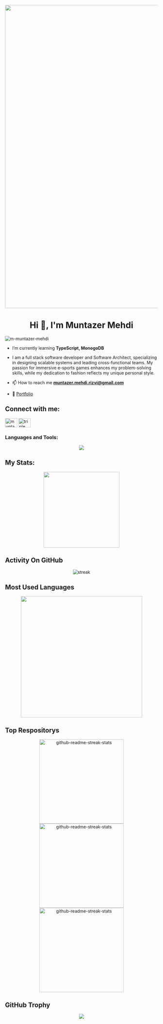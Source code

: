 
<img  align="center" width="1000" src="https://i.postimg.cc/bvnGCY2t/Black-Modern-Graphic-Designer-Linked-In-Banner-1.png">
<h1 align="center">Hi 👋, I'm Muntazer Mehdi</h1>

<p align="left"> <img src="https://komarev.com/ghpvc/?username=m-muntazer-mehdi&label=Profile%20views&color=0e75b6&style=flat" alt="m-muntazer-mehdi" /> </p>


- I’m currently learning **TypeScript, MonogoDB**

- I am a full stack software developer and Software Architect, specializing in designing scalable systems and leading cross-functional teams. My passion for immersive e-sports games enhances my problem-solving skills, while my dedication to fashion reflects my unique personal style.


- 📫 How to reach me **muntazer.mehdi.rizvi@gmail.com**
- 🔭 [Portfolio](https://muntazer-portfolio.vercel.app/)


## Connect with me:
<p align="left">
<a href="https://www.linkedin.com/in/muntazer-mehdi-721418291/" target="blank"><img align="center" src="https://raw.githubusercontent.com/rahuldkjain/github-profile-readme-generator/master/src/images/icons/Social/linked-in-alt.svg" alt="muntazer mehdi" height="30" width="40" /></a>
<a href="https://instagram.com/triple_m.r" target="blank"><img align="center" src="https://raw.githubusercontent.com/rahuldkjain/github-profile-readme-generator/master/src/images/icons/Social/instagram.svg" alt="triple_m.r" height="30" width="40" /></a>
</p>




<h3 align="left">Languages and Tools:</h3>
<p align="center"> <a href="https://github.com/thinkright20"><img src="https://skillicons.dev/icons?i=vscode,github,mongodb,css,html,js,express,nodejs,androidstudio,bootstrap,c,cpp,cs,cpp,flutter,dotnet,figma,firebase,css,html,git,java,mysql,sqlite,xd,bash,haskell,postman,tailwind,react,py,dart,styledcomponents,materialui,gitlab,jenkins,aws,docker,postgres,eclipse,matlab,notion,npm,ps,r"> </a> </p>

## My Stats:
<p align="center">
<img height="250px" src="https://github-readme-stats.vercel.app/api?username=M-Muntazer-Mehdi&hide_border=true&show_icons=true&count_private=true&theme=dark&bg_color=1F222E">
</p>

## Activity On GitHub

<p align="center">
  <img title="stats" alt="streak" src="https://github-readme-streak-stats.herokuapp.com/?user=M-Muntazer-Mehdi&theme=dark&hide_border=true&background=1F222E"/>
</p>


## Most Used Languages


<p align="center">
  <img width="400px" src="https://github-readme-stats.vercel.app/api/top-langs?username=M-Muntazer-Mehdi&hide_progress=true&hide_border=true&show_icons=true&count_private=true&theme=dark&bg_color=1F222E">
</p>




## Top Respositorys
  <p align="center">
     <a href="https://github.com/Final-Year-Project-ShipEase"><img width="278" src="https://denvercoder1-github-readme-stats.vercel.app/api/pin/?username=Final-Year-Project-ShipEase&repo=shipease-frontend&theme=react&bg_color=1F222E&title_color=F8D866&hide_border=true&icon_color=F8D866&show_icons=false" alt="github-readme-streak-stats"></a>
    <a href="https://github.com/M-Muntazer-Mehdi/Retail-Behavior-Analyzer"><img width="278" src="https://denvercoder1-github-readme-stats.vercel.app/api/pin/?username=M-Muntazer-Mehdi&repo=Retail-Behavior-Analyzer&theme=react&bg_color=1F222E&title_color=F8D866&hide_border=true&icon_color=F8D866&show_icons=false" alt="github-readme-streak-stats"></a>
   <a href="https://github.com/ChatCool-Inc/chatcool"><img width="278" src="https://denvercoder1-github-readme-stats.vercel.app/api/pin/?username=M-Muntazer-Mehdi&repo=Arabic-Dictionary&theme=react&bg_color=1F222E&title_color=F8D866&hide_border=true&icon_color=F8D866&show_icons=false" alt="github-readme-streak-stats"></a>
  </p>

## GitHub Trophy

<p  align="center"> <img src="https://github-profile-trophy.vercel.app/?username=M-Muntazer-Mehdi&theme=darkhub&column=3&margin-w=15&margin-h=15" /></p>

